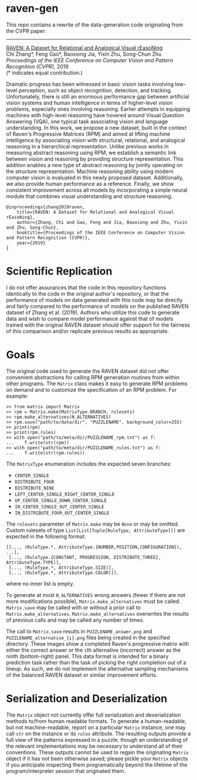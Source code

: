 # raven-gen

This repo contains a rewrite of the data-generation code originating from the CVPR paper:

---

[RAVEN: A Dataset for <u>R</u>elational and <u>A</u>nalogical <u>V</u>isual r<u>E</u>aso<u>N</u>ing](http://wellyzhang.github.io/attach/cvpr19zhang.pdf)  
Chi Zhang*, Feng Gao*, Baoxiong Jia, Yixin Zhu, Song-Chun Zhu  
*Proceedings of the IEEE Conference on Computer Vision and Pattern Recognition (CVPR)*, 2019   
(* indicates equal contribution.)

Dramatic progress has been witnessed in basic vision tasks involving low-level perception, such as object recognition, detection, and tracking. Unfortunately, there is still an enormous performance gap between artificial vision systems and human intelligence in terms of higher-level vision problems, especially ones involving reasoning. Earlier attempts in equipping machines with high-level reasoning have hovered around Visual Question Answering (VQA), one typical task associating vision and language understanding. In this work, we propose a new dataset, built in the context of Raven's Progressive Matrices (RPM) and aimed at lifting machine intelligence by associating vision with structural, relational, and analogical reasoning in a hierarchical representation. Unlike previous works in measuring abstract reasoning using RPM, we establish a semantic link between vision and reasoning by providing structure representation. This addition enables a new type of abstract reasoning by jointly operating on the structure representation. Machine reasoning ability using modern computer vision is evaluated in this newly proposed dataset. Additionally, we also provide human performance as a reference. Finally, we show consistent improvement across all models by incorporating a simple neural module that combines visual understanding and structure reasoning.

```
@inproceedings{zhang2019raven, 
    title={RAVEN: A Dataset for Relational and Analogical Visual rEasoNing}, 
    author={Zhang, Chi and Gao, Feng and Jia, Baoxiong and Zhu, Yixin and Zhu, Song-Chun}, 
    booktitle={Proceedings of the IEEE Conference on Computer Vision and Pattern Recognition (CVPR)}, 
    year={2019}
}
```

# Scientific Replication

I do not offer assurances that the code in this repository functions identically to the code in the original author's repository, or that the performance of models on data generated with this code may be directly and fairly compared to the performance of models on the published RAVEN dataset of Zhang et al. (2019).  Authors who utilize this code to generate data and wish to compare model performance against that of models trained with the original RAVEN dataset should offer support for the fairness of this comparison and/or replicate previous results as appropriate.

# Goals

The original code used to generate the RAVEN dataset did not offer convenient abstractions for calling RPM generation routines from within other programs.  The `Matrix` class makes it easy to generate RPM problems on demand and to customize the specification of an RPM problem.  For example:

```
>> from matrix import Matrix
>> rpm = Matrix.make(MatrixType.BRANCH, rulesets)
>> rpm.make_alternatives(N_ALTERNATIVES)
>> rpm.save("path/to/data/dir", "PUZZLENAME", background_color=255)
>> print(rpm)
>> print(rpm.rules)
>> with open("path/to/meta/dir/PUZZLENAME_rpm.txt") as f:
...    f.write(str(rpm))
>> with open("path/to/meta/dir/PUZZLENAME_rules.txt") as f:
...    f.write(str(rpm.rules))
```

The `MatrixType` enumeration includes the expected seven branches:
- `CENTER_SINGLE`
- `DISTRIBUTE_FOUR`
- `DISTRIBUTE_NINE`
- `LEFT_CENTER_SINGLE_RIGHT_CENTER_SINGLE`
- `UP_CENTER_SINGLE_DOWN_CENTER_SINGLE`
- `IN_CENTER_SINGLE_OUT_CENTER_SINGLE`
- `IN_DISTRIBUTE_FOUR_OUT_CENTER_SINGLE`

The `rulesets` parameter of `Matrix.make` may be `None` or may be omitted.  Custom rulesets of type `List[List[Tuple[RuleType, AttributeType]]]` are expected in the following format: 
```
[[..., (RuleType.*, AttributeType.{NUMBER,POSITION,CONFIGURATION}), ...],
 [..., (RuleType.{CONSTANT, PROGRESSION, DISTRIBUTE_THREE}, AttributeType.TYPE)],
 [..., (RuleType.*, AttributeType.SIZE)],
 [..., (RuleType.*, AttributeType.COLOR)]].
```

where no inner list is empty.

To generate at most `N_ALTERNATIVES` wrong answers (fewer if there are not more modifications possible), `Matrix.make_alternatives` must be called.  `Matrix.save` may be called with or without a prior call to `Matrix.make_alternatives`.  `Matrix.make_alternatives` overwrites the results of previous calls and may be called any number of times.  

The call to `Matrix.save` results in `PUZZLENAME_answer.png` and `PUZZLENAME_alternative_{i}.png` files being created in the specified directory.  These images show a completed Raven's progressive matrix with either the correct answer or the `i`th alternative (incorrect) answer as the ninth (bottom-right) panel.  This data format is intended for a binary prediction task rather than the task of picking the right completion out of a lineup.  As such, we do not implement the alternative sampling mechanisms of the balanced RAVEN dataset or similar improvement efforts. 

# Serialization and Deserialization

The `Matrix` object not currently offer full serialization and deserialization methods to/from human readable formats.  To generate a human-readable, but not machine-readable, report on a particular `Matrix` instance, one may call `str` on the instance or its `rules` attribute.  The resulting outputs provide a full view of the patterns expressed in a puzzle, though an understanding of the relevant implementations may be necessary to understand all of their conventions.  These outputs cannot be used to regain the originating `Matrix` object if it has not been otherwise saved; please pickle your `Matrix` objects if you anticipate inspecting them programatically beyond the lifetime of the program/interpreter session that originated them.
